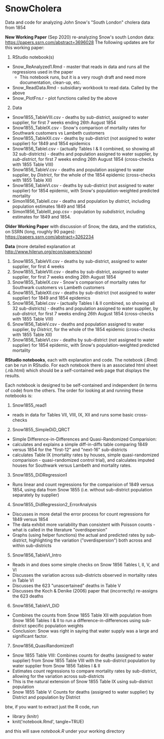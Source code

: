 # SnowCholera
Data and code for analyzing John Snow's "South London" cholera data from 1854

**New Working Paper** (Sep 2020) re-analyzing Snow's south London data: https://papers.ssrn.com/abstract=3696028
The following updates are for this working paper:
1. RStudio notebook(s)
  + Snow_ReAnalyzed1.Rmd - master that reads in data and runs all the regressions used in the paper
    + This notebook runs, but it is a very rough draft and need more documentation, clean-up, etc. 
  + Snow_ReadData.Rmd - subsidiary workbook to read data. Called by the above
  + Snow_PlotFns.r - plot functions called by the above
2. Data
  + Snow1855_TableVIII.csv - deaths by sub-district, assigned to water supplier, for first 7 weeks ending 26th August 1854
  + Snow1855_TableIX.csv - Snow's comparison of mortality rates for Southwark customers vs Lambeth customers
  + Snow1855_TableXII.csv - deaths by sub-district (not assigned to water supplier) for 1849 and 1854 epidemics
  + Snow1856_TableI.csv - (actually Tables I & II combined, so showing all 32 sub-districts) - deaths and population assigned to water supplier, by *sub-district*, for first 7 weeks ending 26th August 1854 (cross-checks with 1855 Table VIII)
  + Snow1856_TableV.csv - deaths and population assigned to water supplier, by *District*, for the whole of the 1854 epidemic (cross-checks with 1855 Table XII)
  + Snow1856_TableVI.csv - deaths by sub-district (not assigned to water supplier) for 1854 epidemic, with Snow's population-weighted predicted mortality
  + Simon1856_TableII.csv - deaths and population by _district_, including population estimates 1849 and 1854
  + Simon1856_TableIII_pop.csv - population by _subdistrict_, including estimates for 1849 and 1854. 

**Older Working Paper** with discussion of Snow, the data, and the statistics, on SSRN (long, roughly 90 pages): https://papers.ssrn.com/abstract=3262234

**Data** (more detailed explanation at http://www.hilerun.org/econ/papers/snow)

1. Snow1855_TableVII.csv - deaths by sub-district, assigned to water supplier, for first 4 weeks
2. Snow1855_TableVIII.csv - deaths by sub-district, assigned to water supplier, for first 7 weeks ending 26th August 1854
3. Snow1855_TableIX.csv - Snow's comparison of mortality rates for Southwark customers vs Lambeth customers
4. Snow1855_TableXII.csv - deaths by sub-district (not assigned to water supplier) for 1849 and 1854 epidemics
5. Snow1856_TableI.csv - (actually Tables I & II combined, so showing all 32 sub-districts) - deaths and population assigned to water supplier, by *sub-district*, for first 7 weeks ending 26th August 1854 (cross-checks with 1855 Table VIII)
6. Snow1856_TableV.csv - deaths and population assigned to water supplier, by *District*, for the whole of the 1854 epidemic (cross-checks with 1855 Table XII)
7. Snow1856_TableVI.csv - deaths by sub-district (not assigned to water supplier) for 1854 epidemic, with Snow's population-weighted predicted mortality

**RStudio notebooks**, each with explanation and code. The notebook (.Rmd) can be run in RStudio. For each notebook there is an associated html sheet (.nb.html) which should be a self-contained web page that displays the results.

Each notebook is designed to be self-contained and independent (in terms of code) from the others. The order for looking at and running these notebooks is:

1. Snow1855_read1
  + reads in data for Tables VII, VIII, IX, XII and runs some basic cross-checks
2. Snow1855_SimpleDiD_QRCT
  + Simple Difference-in-Differences and Quasi-Randomized Comparision:
  + calculates and explains a simple diff-in-diffs table comparing 1849 versus 1854 for the "first-12" and "next-16" sub-districts
  + calculates Table IX (mortality rates by houses, simple quasi-randomized comparision - quasi-randomized control trial), and calculates imputed houses for Southwark versus Lambeth and mortality rates.
3. Snow1855_DiDRegression1
  + Runs linear and count regressions for the comparision of 1849 versus 1854, using data from Snow 1855 (i.e. without sub-district population separately by supplier)
4. Snow1855_DidRegression2_ErrorAnalysis
  + Discusses in more detail the error process for count regressions for 1849 versus 1854
  + The data exhibit more variability than consistent with Poisson counts - what is called in the literature "overdispersion"
  + Graphs (using helper functions) the actual and predicted rates by sub-district, highlighting the variation ("overdispersion") both across and within sub-districts
5. Snow1856_TableVI_Intro
  + Reads in and does some simple checks on Snow 1856 Tables I, II, V, and VI
  + Discusses the variation across sub-districts observed in mortality rates in Table VI
  + Discusses the 623 "unascertained" deaths in Table V
  + Discusses the Koch & Denike (2006) paper that (incorrectly) re-assigns the 623 deaths
6. Snow1856_TableVI_DiD
  + Combines the counts from Snow 1855 Table XII with population from Snow 1856 Tables I & II
		to run a difference-in-differences using sub-district specific population weights
  + Conclusion: Snow was right in saying that water supply was a large and significant factor.
7. Snow1856_QuasiRandomized1
  + Snow 1855 Table VIII: Combines counts for deaths (assigned to water supplier) from Snow 1855 Table VIII with the sub-district population by water supplier from Snow 1856 Tables I & II
  + Estimates count regressions to compare mortality rates by sub-district, allowing for the variation across sub-districts
  + This is the natural extension of Snow 1855 Table IX using sub-district population
  + Snow 1855 Table V: Counts for deaths (assigned to water supplier) by District and population by District

btw, if you want to extract just the R code, run
- library (knitr)
- knit('notebook.Rmd', tangle=TRUE)

and this will save *notebook.R* under your working directory

